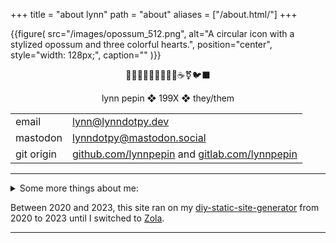 +++
title = "about lynn"
path = "about"
aliases = ["/about.html/"]
+++


{{figure(
  src="/images/opossum_512.png",
  alt="A circular icon with a stylized opossum and three colorful hearts.",
  position="center",
  style="width: 128px;",
  caption=""
)}}


<div style="text-align: center; display: flow"> 🏳️‍🌈🏳️‍⚧️🇵🇸🦀🐍👾☕️⚧️🐦‍⬛ 

lynn pepin ❖ 199X ❖ they/them
</div>

| | |
|-|-|
| email  |[&#108;&#121;&#110;&#110;&#064;&#108;&#121;&#110;&#110;&#100;&#111;&#116;&#112;&#121;&#046;&#100;&#101;&#118;](mailto:&#108;&#121;&#110;&#110;&#064;&#108;&#121;&#110;&#110;&#100;&#111;&#116;&#112;&#121;&#046;&#100;&#101;&#118;)|
| mastodon | [lynndotpy@mastodon.social](https://mastodon.social/@lynndotpy) |
| git origin |  [github.com/lynnpepin](https://github.com/lynnpepin/) and [gitlab.com/lynnpepin](https://gitlab.com/lynnpepin/) |

---

<details>
<summary>Some more things about me:</summary>

- i've been called a "computer clown", a "delicate linux flower", and a "phd dropout"
- big fan of opossums and crows
- uconn alum
- things i currently do:
  - full-stack with Angular, C#/.NET, and postgres
  - datascience with python, for work and for activism
  - rust and godot during side projects
  - art and gamedev
- things i used to do:
  - research in cybersecurity and machine learning
  - tutor
  - consulting for linux and python
  - cryptography
- art tools i love to work with:
  - procreate and GIMP
  - blender and godot
- languages:
  - rust fan
  - python enjoyer
  - javascript tolerator
  - reformed java dev, now in C#/.NET
  - bash, of course

</details>

Between 2020 and 2023, this site ran on my [diy-static-site-generator](https://github.com/diy-static-site-generator) from 2020 to 2023 until I switched to [Zola](https://getzola.org).

---
